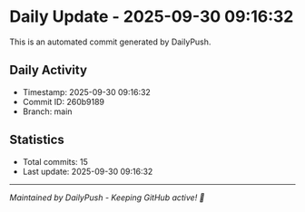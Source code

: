 # Daily Update - 2025-09-30 09:16:32

This is an automated commit generated by DailyPush.

## Daily Activity
- Timestamp: 2025-09-30 09:16:32
- Commit ID: 260b9189
- Branch: main

## Statistics
- Total commits: 15
- Last update: 2025-09-30 09:16:32

---
*Maintained by DailyPush - Keeping GitHub active! 🚀*
